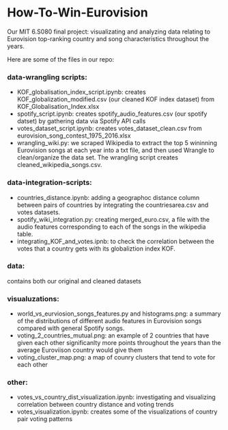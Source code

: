 # How-To-Win-Eurovision
Our MIT 6.S080 final project: visualizating and analyzing data relating to Eurovision top-ranking country and song characteristics throughout the years.

Here are some of the files in our repo:

### data-wrangling scripts:
- KOF_globalisation_index_script.ipynb: creates KOF_globalization_modified.csv (our cleaned KOF index dataset) from KOF_Globalisation_Index.xlsx
- spotify_script.ipynb: creates spotify_audio_features.csv (our spotify datset) by gathering data via Spotify API calls
- votes_dataset_script.ipynb: creates votes_dataset_clean.csv from eurovision_song_contest_1975_2016.xlsx
- wrangling_wiki.py: we scraped Wikipedia to extract the top 5 wininning Eurovision songs at each year into a txt file, and then used Wrangle to clean/organize the data set. The wrangling script creates cleaned_wikipedia_songs.csv.

### data-integration-scripts:
- countries_distance.ipynb: adding a geographoc distance column between pairs of countries by integrating the countriesarea.csv and votes datasets.
- spotify_wiki_integration.py: creating merged_euro.csv, a file with the audio features corresponding to each of the songs in the wikipedia table. 
- integrating_KOF_and_votes.ipnb: to check the correlation between the votes that a country gets with its globaliztion index KOF. 

### data:
contains both our original and cleaned datasets

### visualuzations:
- world_vs_eurviosion_songs_features.py and histograms.png: a summary of the distributions of different audio features in Eurovision songs compared with general Spotify songs.
- voting_2_countries_mutual.png: an example of 2 countries that have given each other significanlty more points throughout the years than the average Euroviison country would give them
- voting_cluster_map.png: a map of counry clusters that tend to vote for each other

### other:
- votes_vs_country_dist_visualization.ipynb: investigating and visualizing correlation between country distance and voting trends
- votes_visualization.ipynb: creates some of the visualizations of country pair voting patterns
